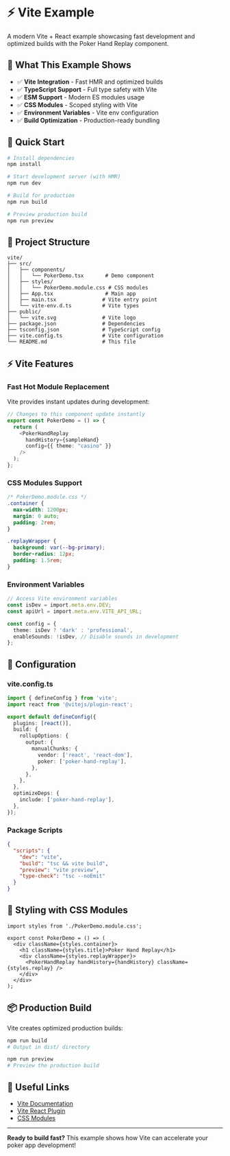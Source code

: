 # ⚡ Vite Example

A modern Vite + React example showcasing fast development and optimized builds
with the Poker Hand Replay component.

## 🎯 What This Example Shows

- ✅ **Vite Integration** - Fast HMR and optimized builds
- ✅ **TypeScript Support** - Full type safety with Vite
- ✅ **ESM Support** - Modern ES modules usage
- ✅ **CSS Modules** - Scoped styling with Vite
- ✅ **Environment Variables** - Vite env configuration
- ✅ **Build Optimization** - Production-ready bundling

## 🚀 Quick Start

```bash
# Install dependencies
npm install

# Start development server (with HMR)
npm run dev

# Build for production
npm run build

# Preview production build
npm run preview
```

## 📂 Project Structure

```
vite/
├── src/
│   ├── components/
│   │   └── PokerDemo.tsx       # Demo component
│   ├── styles/
│   │   └── PokerDemo.module.css # CSS modules
│   ├── App.tsx                 # Main app
│   ├── main.tsx               # Vite entry point
│   └── vite-env.d.ts          # Vite types
├── public/
│   └── vite.svg               # Vite logo
├── package.json               # Dependencies
├── tsconfig.json              # TypeScript config
├── vite.config.ts             # Vite configuration
└── README.md                  # This file
```

## ⚡ Vite Features

### Fast Hot Module Replacement

Vite provides instant updates during development:

```typescript
// Changes to this component update instantly
export const PokerDemo = () => {
  return (
    <PokerHandReplay
      handHistory={sampleHand}
      config={{ theme: "casino" }}
    />
  );
};
```

### CSS Modules Support

```css
/* PokerDemo.module.css */
.container {
  max-width: 1200px;
  margin: 0 auto;
  padding: 2rem;
}

.replayWrapper {
  background: var(--bg-primary);
  border-radius: 12px;
  padding: 1.5rem;
}
```

### Environment Variables

```typescript
// Access Vite environment variables
const isDev = import.meta.env.DEV;
const apiUrl = import.meta.env.VITE_API_URL;

const config = {
  theme: isDev ? 'dark' : 'professional',
  enableSounds: !isDev, // Disable sounds in development
};
```

## 🔧 Configuration

### vite.config.ts

```typescript
import { defineConfig } from 'vite';
import react from '@vitejs/plugin-react';

export default defineConfig({
  plugins: [react()],
  build: {
    rollupOptions: {
      output: {
        manualChunks: {
          vendor: ['react', 'react-dom'],
          poker: ['poker-hand-replay'],
        },
      },
    },
  },
  optimizeDeps: {
    include: ['poker-hand-replay'],
  },
});
```

### Package Scripts

```json
{
  "scripts": {
    "dev": "vite",
    "build": "tsc && vite build",
    "preview": "vite preview",
    "type-check": "tsc --noEmit"
  }
}
```

## 🎨 Styling with CSS Modules

```tsx
import styles from './PokerDemo.module.css';

export const PokerDemo = () => (
  <div className={styles.container}>
    <h1 className={styles.title}>Poker Hand Replay</h1>
    <div className={styles.replayWrapper}>
      <PokerHandReplay handHistory={handHistory} className={styles.replay} />
    </div>
  </div>
);
```

## 📦 Production Build

Vite creates optimized production builds:

```bash
npm run build
# Output in dist/ directory

npm run preview
# Preview the production build
```

## 🔗 Useful Links

- [Vite Documentation](https://vitejs.dev/)
- [Vite React Plugin](https://github.com/vitejs/vite/tree/main/packages/plugin-react)
- [CSS Modules](https://github.com/css-modules/css-modules)

---

**Ready to build fast?** This example shows how Vite can accelerate your poker
app development!
